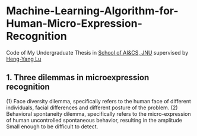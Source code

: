 # Machine-Learning-Algorithm-for-Human-Micro-Expression-Recognition
Code of My Undergraduate Thesis in [School of AI&CS, JNU](http://ai.jiangnan.edu.cn/) supervised by [Heng-Yang Lu](http://iip.nju.edu.cn/index.php/Luhy)
## 1. Three dilemmas in microexpression recognition
(1) Face diversity dilemma, specifically refers to the human face of different individuals, facial differences and different posture of the problem.
(2) Behavioral spontaneity dilemma, specifically refers to the micro-expression of human uncontrolled spontaneous behavior, resulting in the amplitude
Small enough to be difficult to detect.
